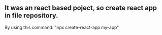 ## It was an react based poject, so create react app in file repository.
   By using this command: "npx create-react-app my-app"

